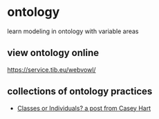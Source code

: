 # ontology
learn modeling in ontology with variable areas

## view ontology online

https://service.tib.eu/webvowl/

## collections of ontology practices

- [Classes or Individuals? a post from Casey Hart](https://oliveai.com/resources/blog/classes-or-individuals-ontologies)
